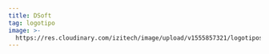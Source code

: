 ```yaml
---
title: DSoft
tag: logotipo
image: >-
  https://res.cloudinary.com/izitech/image/upload/v1555857321/logotipos/desoft.png
---
```


